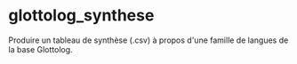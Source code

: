 # glottolog_synthese
 Produire un tableau de synthèse (.csv) à propos d'une famille de langues de la base Glottolog.

